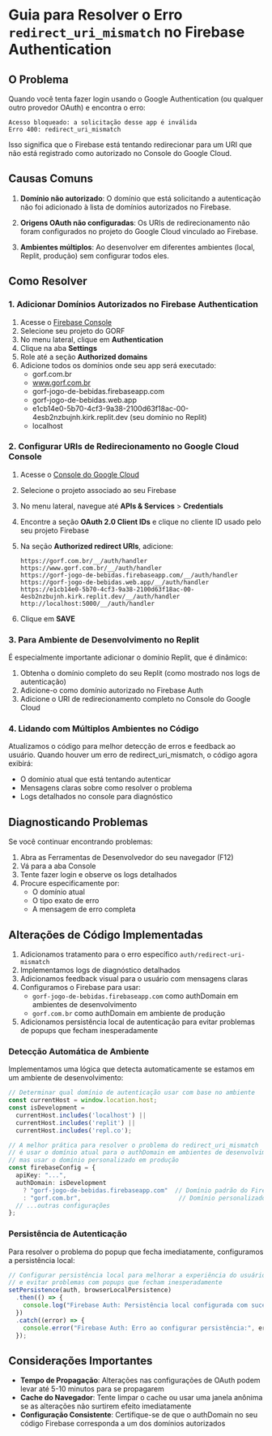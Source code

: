 # Guia para Resolver o Erro `redirect_uri_mismatch` no Firebase Authentication

## O Problema

Quando você tenta fazer login usando o Google Authentication (ou qualquer outro provedor OAuth) e encontra o erro:

```
Acesso bloqueado: a solicitação desse app é inválida
Erro 400: redirect_uri_mismatch
```

Isso significa que o Firebase está tentando redirecionar para um URI que não está registrado como autorizado no Console do Google Cloud.

## Causas Comuns

1. **Domínio não autorizado**: O domínio que está solicitando a autenticação não foi adicionado à lista de domínios autorizados no Firebase.

2. **Origens OAuth não configuradas**: Os URIs de redirecionamento não foram configurados no projeto do Google Cloud vinculado ao Firebase.

3. **Ambientes múltiplos**: Ao desenvolver em diferentes ambientes (local, Replit, produção) sem configurar todos eles.

## Como Resolver

### 1. Adicionar Domínios Autorizados no Firebase Authentication

1. Acesse o [Firebase Console](https://console.firebase.google.com/)
2. Selecione seu projeto do GORF
3. No menu lateral, clique em **Authentication**
4. Clique na aba **Settings**
5. Role até a seção **Authorized domains**
6. Adicione todos os domínios onde seu app será executado:
   - gorf.com.br
   - www.gorf.com.br
   - gorf-jogo-de-bebidas.firebaseapp.com
   - gorf-jogo-de-bebidas.web.app
   - e1cb14e0-5b70-4cf3-9a38-2100d63f18ac-00-4esb2nzbujnh.kirk.replit.dev (seu domínio no Replit)
   - localhost

### 2. Configurar URIs de Redirecionamento no Google Cloud Console

1. Acesse o [Console do Google Cloud](https://console.cloud.google.com/)
2. Selecione o projeto associado ao seu Firebase
3. No menu lateral, navegue até **APIs & Services** > **Credentials**
4. Encontre a seção **OAuth 2.0 Client IDs** e clique no cliente ID usado pelo seu projeto Firebase
5. Na seção **Authorized redirect URIs**, adicione:

   ```
   https://gorf.com.br/__/auth/handler
   https://www.gorf.com.br/__/auth/handler
   https://gorf-jogo-de-bebidas.firebaseapp.com/__/auth/handler
   https://gorf-jogo-de-bebidas.web.app/__/auth/handler
   https://e1cb14e0-5b70-4cf3-9a38-2100d63f18ac-00-4esb2nzbujnh.kirk.replit.dev/__/auth/handler
   http://localhost:5000/__/auth/handler
   ```

6. Clique em **SAVE**

### 3. Para Ambiente de Desenvolvimento no Replit

É especialmente importante adicionar o domínio Replit, que é dinâmico:

1. Obtenha o domínio completo do seu Replit (como mostrado nos logs de autenticação)
2. Adicione-o como domínio autorizado no Firebase Auth
3. Adicione o URI de redirecionamento completo no Console do Google Cloud

### 4. Lidando com Múltiplos Ambientes no Código

Atualizamos o código para melhor detecção de erros e feedback ao usuário. Quando houver um erro de redirect_uri_mismatch, o código agora exibirá:

- O domínio atual que está tentando autenticar
- Mensagens claras sobre como resolver o problema
- Logs detalhados no console para diagnóstico

## Diagnosticando Problemas

Se você continuar encontrando problemas:

1. Abra as Ferramentas de Desenvolvedor do seu navegador (F12)
2. Vá para a aba Console
3. Tente fazer login e observe os logs detalhados
4. Procure especificamente por:
   - O domínio atual
   - O tipo exato de erro
   - A mensagem de erro completa

## Alterações de Código Implementadas

1. Adicionamos tratamento para o erro específico `auth/redirect-uri-mismatch`
2. Implementamos logs de diagnóstico detalhados
3. Adicionamos feedback visual para o usuário com mensagens claras
4. Configuramos o Firebase para usar:
   - `gorf-jogo-de-bebidas.firebaseapp.com` como authDomain em ambientes de desenvolvimento
   - `gorf.com.br` como authDomain em ambiente de produção
5. Adicionamos persistência local de autenticação para evitar problemas de popups que fecham inesperadamente

### Detecção Automática de Ambiente 

Implementamos uma lógica que detecta automaticamente se estamos em um ambiente de desenvolvimento:

```typescript
// Determinar qual domínio de autenticação usar com base no ambiente
const currentHost = window.location.host;
const isDevelopment = 
  currentHost.includes('localhost') || 
  currentHost.includes('replit') ||
  currentHost.includes('repl.co');

// A melhor prática para resolver o problema do redirect_uri_mismatch
// é usar o domínio atual para o authDomain em ambientes de desenvolvimento,
// mas usar o domínio personalizado em produção
const firebaseConfig = {
  apiKey: "...",
  authDomain: isDevelopment 
    ? "gorf-jogo-de-bebidas.firebaseapp.com"  // Domínio padrão do Firebase para desenvolvimento
    : "gorf.com.br",                           // Domínio personalizado para produção
  // ...outras configurações
};
```

### Persistência de Autenticação

Para resolver o problema do popup que fecha imediatamente, configuramos a persistência local:

```typescript
// Configurar persistência local para melhorar a experiência do usuário
// e evitar problemas com popups que fecham inesperadamente
setPersistence(auth, browserLocalPersistence)
  .then(() => {
    console.log("Firebase Auth: Persistência local configurada com sucesso");
  })
  .catch((error) => {
    console.error("Firebase Auth: Erro ao configurar persistência:", error);
  });
```

## Considerações Importantes

- **Tempo de Propagação**: Alterações nas configurações de OAuth podem levar até 5-10 minutos para se propagarem
- **Cache do Navegador**: Tente limpar o cache ou usar uma janela anônima se as alterações não surtirem efeito imediatamente
- **Configuração Consistente**: Certifique-se de que o authDomain no seu código Firebase corresponda a um dos domínios autorizados